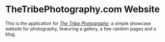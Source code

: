 # TheTribePhotography.com Website

This is the application for
[*The Tribe Photography*](http://thetribephotography.com/); a simple showcase website for photography, featuring a gallery, a few random pages and a blog.
